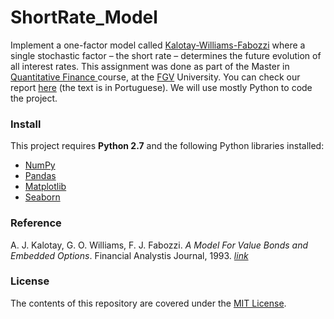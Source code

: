 ShortRate_Model
==================

Implement a one-factor model called [Kalotay-Williams-Fabozzi](https://en.wikipedia.org/wiki/Short-rate_model#One-factor_short-rate_models) where a single stochastic factor – the short rate – determines the future evolution of all interest rates. This assignment was done as part of the Master in [Quantitative Finance ](http://eesp.fgv.br/ensino/mestrado-profissional/economia/area-financas-quantitativas) course, at the [FGV](https://en.wikipedia.org/wiki/Fundação_Getúlio_Vargas) University. You can check our report <a href="http://nbviewer.jupyter.org/github/ucaiado/ShortRate_Model/blob/master/Kalotay-Williams-Fabozzi.ipynb" target="_blank">here</a> (the text is in Portuguese). We will use mostly Python to code the project.


### Install
This project requires **Python 2.7** and the following Python libraries installed:

- [NumPy](http://www.numpy.org/)
- [Pandas](http://pandas.pydata.org)
- [Matplotlib](http://matplotlib.org/)
- [Seaborn](https://web.stanford.edu/~mwaskom/software/seaborn/)


### Reference
A. J. Kalotay, G. O. Williams, F. J. Fabozzi.  *A Model For Value Bonds and Embedded Options*.   Financial Analystis Journal, 1993. [*link*](http://www.kalotay.com/sites/default/files/private/FAJ93.pdf)


### License
The contents of this repository are covered under the [MIT License](LICENSE).
